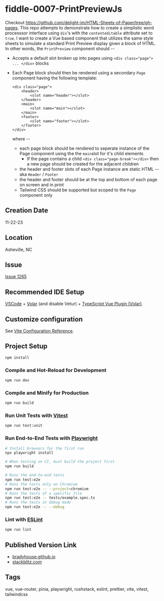 fiddle-0007-PrintPreviewJs
======

Checkout https://github.com/delight-im/HTML-Sheets-of-Paper/tree/gh-pages. This repo attempts to demonstrate how to create a simplistic word processsor interface using `div`'s with the `contenteditable` attribute set to `true`.  I want 
to create a Vue based component that utilizes the same style sheets to simulate a standard Print Preview display given a block of HTML.  In other words, the `PrintPreview` component should --
*   Accepts a default slot broken up into pages using `<div class="page"> ... </div>` blocks 
*   Each Page block should then be rendered using a secondary `Page` component having the following template:

        <div class="page">
            <header>
                <slot name="header"></slot>
            </header>
            <main>
                <slot name="main"></slot>
            </main>
            <footer>
                <slot name="footer"></slot>
            </footer>
        </div>

    where -- 
    * each page block should be rendered to seperate instance of the Page component using the the `main`slot for it's child elements
        *   If the page contains a child `<div class="page-break"></div>` then a new page should be created for the adjacent children 
    * the header and footer slots of each Page instance are static HTML -- aka `Header` / `Footer`
    * the header and footer should be at the top and bottom of each page on screen and in print
    * Tailwind CSS should be supported but scoped to the `Page` component only

## Creation Date

11-22-23


## Location

Asheville, NC


## Issue

[Issue 1265](https://github.com/bradyhouse/house/issues/1265)


## Recommended IDE Setup

[VSCode](https://code.visualstudio.com/) + [Volar](https://marketplace.visualstudio.com/items?itemName=Vue.volar) (and disable Vetur) + [TypeScript Vue Plugin (Volar)](https://marketplace.visualstudio.com/items?itemName=Vue.vscode-typescript-vue-plugin).

## Customize configuration

See [Vite Configuration Reference](https://vitejs.dev/config/).

## Project Setup

```sh
npm install
```

### Compile and Hot-Reload for Development

```sh
npm run dev
```

### Compile and Minify for Production

```sh
npm run build
```

### Run Unit Tests with [Vitest](https://vitest.dev/)

```sh
npm run test:unit
```

### Run End-to-End Tests with [Playwright](https://playwright.dev)

```sh
# Install browsers for the first run
npx playwright install

# When testing on CI, must build the project first
npm run build

# Runs the end-to-end tests
npm run test:e2e
# Runs the tests only on Chromium
npm run test:e2e -- --project=chromium
# Runs the tests of a specific file
npm run test:e2e -- tests/example.spec.ts
# Runs the tests in debug mode
npm run test:e2e -- --debug
```

### Lint with [ESLint](https://eslint.org/)

```sh
npm run lint
```

## Published Version Link

- [bradyhouse.github.io](https://bradyhouse.github.io/vue/fiddle-0007-PrintPreviewJs/)
- [stackblitz.com](https://stackblitz.com/edit/vitejs-vite-u56mtg?file=README.md)


## Tags

vue, vue-router, pinia, playwright, rushstack, eslint, prettier, vite, vitest, tailwindcss
